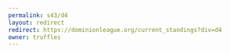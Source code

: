 ```yaml
---
permalink: s43/d4
layout: redirect
redirect: https://dominionleague.org/current_standings?div=d4
owner: truffles
---
```

